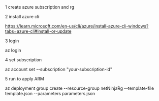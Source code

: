 1 create azure subscription and rg

2 install azure cli

https://learn.microsoft.com/en-us/cli/azure/install-azure-cli-windows?tabs=azure-cli#install-or-update

3 login

az login

4 set subscription

az account set --subscription "your-subscription-id"

5 run to apply ARM

az deployment group create --resource-group netNinjaRg --template-file template.json --parameters parameters.json


